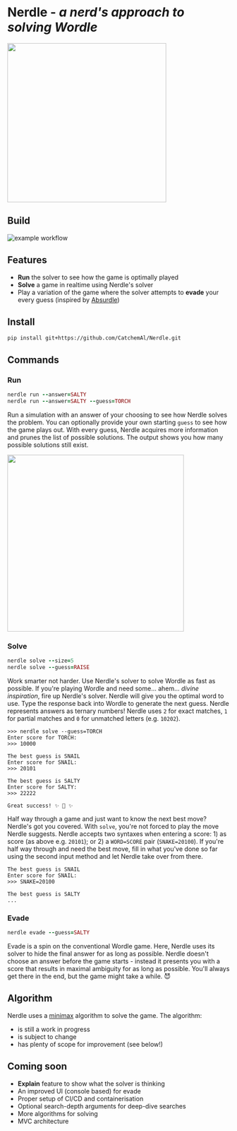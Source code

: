 # Nerdle -  _a nerd's approach to solving Wordle_

<img src="https://github.com/CatchemAl/Nerdle/blob/main/images/Nerdle.png" width="360">

## Build
![example workflow](https://github.com/CatchemAl/Nerdle/actions/workflows/python-app.yml/badge.svg)

## Features
- **Run** the solver to see how the game is optimally played
- **Solve** a game in realtime using Nerdle's solver
- Play a variation of the game where the solver attempts to **evade** your every guess (inspired by [Absurdle](https://qntm.org/files/absurdle/absurdle.html))

## Install
`pip install git+https://github.com/CatchemAl/Nerdle.git`

## Commands
### Run

```ruby
nerdle run --answer=SALTY
nerdle run --answer=SALTY --guess=TORCH
```

Run a simulation with an answer of your choosing to see how Nerdle solves the problem. You can optionally provide your own starting `guess` to see how the game plays out. With every guess, Nerdle acquires more information and prunes the list of possible solutions. The output shows you how many possible solutions still exist.

<img src="https://github.com/CatchemAl/Nerdle/blob/main/images/Run.png" width="400">

### Solve

```ruby
nerdle solve --size=5
nerdle solve --guess=RAISE
```

Work smarter not harder. Use Nerdle's solver to solve Wordle as fast as possible. If you're playing Wordle and need some... ahem... *divine inspiration*, fire up Nerdle's solver. Nerdle will give you the optimal word to use. Type the response back into Wordle to generate the next guess. Nerdle represents answers as ternary numbers! Nerdle uses `2` for exact matches, `1` for partial matches and `0` for unmatched letters (e.g. `10202`).

```
>>> nerdle solve --guess=TORCH
Enter score for TORCH:
>>> 10000

The best guess is SNAIL
Enter score for SNAIL:
>>> 20101

The best guess is SALTY
Enter score for SALTY:
>>> 22222

Great success! ✨ 🔮 ✨
```

Half way through a game and just want to know the next best move? Nerdle's got you covered. With `solve`, you're not forced to play the move Nerdle suggests. Nerdle accepts two syntaxes when entering a score: 1) as score (as above e.g. `20101`); or 2) a `WORD=SCORE` pair (`SNAKE=20100`). If you're half way through and need the best move, fill in what you've done so far using the second input method and let Nerdle take over from there.


```
The best guess is SNAIL
Enter score for SNAIL:
>>> SNAKE=20100

The best guess is SALTY
...
```

### Evade
```ruby
nerdle evade --guess=SALTY
```
Evade is a spin on the conventional Wordle game. Here, Nerdle uses its solver to hide the final answer for as long as possible. Nerdle doesn't choose an answer before the game starts - instead it presents you with a score that results in maximal ambiguity for as long as possible. You'll always get there in the end, but the game might take a while. 😈


## Algorithm
Nerdle uses a [minimax](https://en.wikipedia.org/wiki/Minimax) algorithm to solve the game. The algorithm:
- is still a work in progress
- is subject to change
- has plenty of scope for improvement (see below!)

## Coming soon
- **Explain** feature to show what the solver is thinking
- An improved UI (console based) for evade
- Proper setup of CI/CD and containerisation
- Optional search-depth arguments for deep-dive searches
- More algorithms for solving
- MVC architecture
